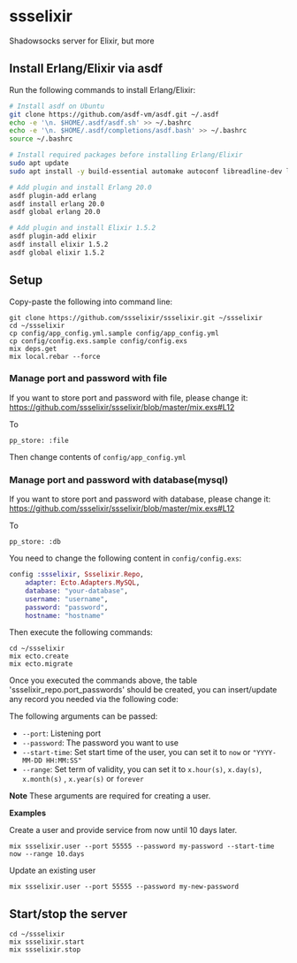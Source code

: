 # ssselixir
Shadowsocks server for Elixir, but more


## Install Erlang/Elixir via asdf

Run the following commands to install Erlang/Elixir:

```sh
# Install asdf on Ubuntu
git clone https://github.com/asdf-vm/asdf.git ~/.asdf
echo -e '\n. $HOME/.asdf/asdf.sh' >> ~/.bashrc
echo -e '\n. $HOME/.asdf/completions/asdf.bash' >> ~/.bashrc
source ~/.bashrc

# Install required packages before installing Erlang/Elixir
sudo apt update
sudo apt install -y build-essential automake autoconf libreadline-dev libncurses-dev libssl-dev libyaml-dev libxslt-dev libffi-dev libtool unixodbc-dev

# Add plugin and install Erlang 20.0
asdf plugin-add erlang
asdf install erlang 20.0
asdf global erlang 20.0

# Add plugin and install Elixir 1.5.2
asdf plugin-add elixir
asdf install elixir 1.5.2
asdf global elixir 1.5.2
```

## Setup

Copy-paste the following into command line:

```
git clone https://github.com/ssselixir/ssselixir.git ~/ssselixir
cd ~/ssselixir
cp config/app_config.yml.sample config/app_config.yml
cp config/config.exs.sample config/config.exs
mix deps.get
mix local.rebar --force
```
### Manage port and password with file

If you want to store port and password with file, please change it:
https://github.com/ssselixir/ssselixir/blob/master/mix.exs#L12

To

```
pp_store: :file
```
Then change contents of `config/app_config.yml`

### Manage port and password with database(mysql)

If you want to store port and password with database, please change it:
https://github.com/ssselixir/ssselixir/blob/master/mix.exs#L12

To

```
pp_store: :db
```

You need to change the following content in `config/config.exs`:

```elixir
config :ssselixir, Ssselixir.Repo,
    adapter: Ecto.Adapters.MySQL,
    database: "your-database",
    username: "username",
    password: "password",
    hostname: "hostname"
```

Then execute the following commands:

```
cd ~/ssselixir
mix ecto.create
mix ecto.migrate
```

Once you executed the commands above, the table 'ssselixir_repo.port_passwords' should be created,
you can insert/update any record you needed via the following code:

The following arguments can be passed:

- `--port`: Listening port
- `--password`: The password you want to use
- `--start-time`: Set start time of the user, you can set it to `now` or `"YYYY-MM-DD HH:MM:SS"`
- `--range`: Set term of validity, you can set it to `x.hour(s)`, `x.day(s)`, `x.month(s)` , `x.year(s)` or `forever`

**Note** These arguments are required for creating a user.

**Examples**

Create a user and provide service from now until 10 days later.

```
mix ssselixir.user --port 55555 --password my-password --start-time now --range 10.days
```

Update an existing user

```
mix ssselixir.user --port 55555 --password my-new-password
```


## Start/stop the server

```
cd ~/ssselixir
mix ssselixir.start
mix ssselixir.stop
```
